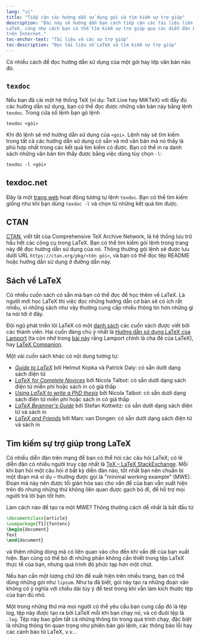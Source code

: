 ```yaml
---
lang: "vi"
title: "Tiếp cận các hướng dẫn sử dụng gói và tìm kiếm sự trợ giúp"
description: "Bài này sẽ hướng dẫn bạn cách tiếp cận các tài liệu liên quan đến
LaTeX, cũng như cách bạn có thể tìm kiếm sự trợ giúp qua các diễn đàn LaTeX
trên Internet."
toc-anchor-text: "Tài liệu và các sự trợ giúp"
toc-description: "Đọc tài liệu về LaTeX và tìm kiếm sự trợ giúp"
---
```



Có nhiều cách để đọc hướng dẫn sử dụng của một gói hay lớp văn bản nào đó.

## `texdoc`

Nếu bạn đã cài một hệ thống TeX (ví dụ: TeX Live hay MiKTeX) với đầy đủ các
hướng dẫn sử dụng, bạn có thể đọc được những văn bản này bằng lệnh `texdoc`.
Trong cửa sổ lệnh bạn gõ lệnh

```
texdoc <gói>
```

Khi đó lệnh sẽ mở hướng dẫn sử dụng của `<gói>`. Lệnh này sẽ tìm kiếm trong tất
cả các hướng dẫn sử dụng có sẵn và mở văn bản mà nó thấy là phù hợp nhất trong
các kết quả tìm kiếm có được. Bạn có thể in ra danh sách những văn bản tìm thấy
được bằng việc dùng tùy chọn `-l`:

```
texdoc -l <gói>
```

## texdoc.net

Đây là một [trang web](https://texdoc.net) hoạt động tương tự lệnh `texdoc`. Bạn
có thể tìm kiếm giống như khi bạn dùng `texdoc -l` và chọn từ những kết quả tìm
được.

## CTAN

[CTAN](https://ctan.org), viết tắt của Comprehensive TeX Archive Network, là hệ
thống lưu trữ hầu hết các công cụ trong LaTeX. Bạn có thể tìm kiếm gói lệnh
trong trang này để đọc hướng dẫn sử dụng của nó. Thông thường gói lệnh sẽ được
lưu dưới URL `https://ctan.org/pkg/<tên gói>`, và bạn có thể đọc tệp README hoặc
hướng dẫn sử dụng ở đường dẫn này.

## Sách về LaTeX

Có nhiều cuốn sách có sẵn mà bạn có thể đọc để học thêm về LaTeX. Là người mới
học LaTeX thì việc đọc những hướng dẫn cơ bản sẽ có ích rất nhiều, vì những sách
như vậy thường cung cấp nhiều thông tin hơn những gì ta nói tới ở đây.

Đội ngũ phát triển lõi LaTeX có một
[danh sách](https://www.latex-project.org/help/books) các cuốn sách được viết
bởi các thành viên. Hai cuốn đáng chú ý nhất là [Hướng dẫn sử dụng LaTeX của
Lamport](https://www.informit.com/store/latex-a-document-preparation-system-9780201529838)
(ta còn nhớ trong [bài này](more-01) rằng Lamport chính là cha đẻ của LaTeX),
hay [LaTeX Companion](https://www.informit.com/store/latex-companion-9780201362992).

Một vài cuốn sách khác có nội dung tương tự:

- [_Guide to
  LaTeX_](https://www.informit.com/store/guide-to-latex-9780132651714) bởi Helmut
  Kopka và Patrick Daly: có sẵn dưới dạng sách điện tử
- [_LaTeX for Complete Novices_](https://www.dickimaw-books.com/latex/novices/) bởi
  Nicola Talbot: có sẵn dưới dạng sách điện tử miễn phí hoặc sách in có giá thấp
- [_Using LaTeX to write a PhD
  thesis_](https://www.dickimaw-books.com/latex/thesis/) bởi
  Nicola Talbot: có sẵn dưới dạng sách điện tử miễn phí hoặc sách in có giá thấp
- [_LaTeX Beginner's Guide_](https://www.packtpub.com/gb/hardware-and-creative/latex-beginners-guide)
  bởi Stefan Kottwitz: có sẵn dưới dạng sách điện tử và sách in
- [_LaTeX and Friends_](https://www.springer.com/gp/book/9783642238154) bởi
  Marc van Dongen: có sẵn dưới dạng sách điện tử và sách in

## Tìm kiếm sự trợ giúp trong LaTeX

Có nhiều diễn đàn trên mạng để bạn có thể hỏi các câu hỏi LaTeX; có lẽ diễn đàn
có nhiều người truy cập nhất là
[TeX &ndash; LaTeX StackExchange](https://tex.stackexchange.com). Mỗi khi bạn
hỏi một câu hỏi ở bất kỳ diễn đàn nào, tốt nhất bạn nên chuẩn bị một đoạn mã ví
dụ &ndash; thường được gọi là "minimal working example" (MWE). Đoạn mã này nên
được tối giản hóa sao cho vấn đề của bạn vẫn xuất hiện trên đó nhưng những thứ
không liên quan được gạch bỏ đi, để hỗ trợ mọi người trả lời bạn tốt hơn.

Làm cách nào để tạo ra một MWE? Thông thường cách dễ nhất là bắt đầu từ

```latex
\documentclass{article}
\usepackage[T1]{fontenc}
\begin{document}
Text
\end{document}
```

và thêm những dòng mã có liên quan vào cho đến khi vấn đề của bạn xuất hiện. Bạn
cũng có thể bỏ đi những phần không cần thiết trong tệp LaTeX thực tế của bạn,
nhưng quá trình đó phức tạp hơn một chút.

Nếu bạn cần một lượng chữ lớn để xuất hiện trên nhiều trang, bạn có thể dùng
những gói như `lipsum`. Như ta đã biết, gói này tạo ra những đoạn văn không có ý
nghĩa với chiều dài tùy ý để test trong khi vẫn làm kích thước tệp của bạn đủ
nhỏ.

Một trong những thứ mà mọi người có thể yêu cầu bạn cung cấp đó là tệp log, tệp
này được tạo ra bởi LaTeX mỗi khi bạn chạy nó, và có đuôi tệp là `.log`. Tệp này
bao gồm tất cả những thông tin trong quá trình chạy, đặc biệt là những thông tin
quan trọng như phiên bản gói lệnh, các thông báo lỗi hay các cảnh báo từ LaTeX,
v.v...
